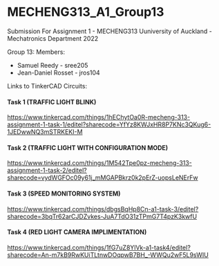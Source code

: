# MECHENG313_A1_Group13
Submission For Assignment 1 - MECHENG313
Uuniversity of Auckland - Mechatronics Department 
2022

Group 13:
Members:

- Samuel Reedy - sree205 
- Jean-Daniel Rosset - jros104

Links to TinkerCAD Circuits:

#### Task 1 (TRAFFIC LIGHT BLINK) ####
https://www.tinkercad.com/things/1hEChytOa0R-mecheng-313-assignment-1-task-1/editel?sharecode=YfYz8KWJxHR8P7KNc3QKug6-1JEDwwNQ3mSTRKEKI-M 

#### Task 2 (TRAFFIC LIGHT WITH CONFIGURATION MODE) ####
https://www.tinkercad.com/things/1M542Tpe0pz-mecheng-313-assignment-1-task-2/editel?sharecode=vydWGFOc09y61j_mMGAPBkrz0k2pErZ-uopsLeNErFw

#### Task 3 (SPEED MONITORING SYSTEM) ####
https://www.tinkercad.com/things/dbgsBqHp8Cn-a1-task-3/editel?sharecode=3bqTr62arCJDZvkes-JuA7TdO31zTPmG7T4pzK3kwfU

#### Task 4 (RED LIGHT CAMERA IMPLIMENTATION) ####
https://www.tinkercad.com/things/1fG7uZ8YlVk-a1-task4/editel?sharecode=An-m7kB9RwKUiTLtnwDOqpwB7BH_-WWQu2wF5L9sWIU


